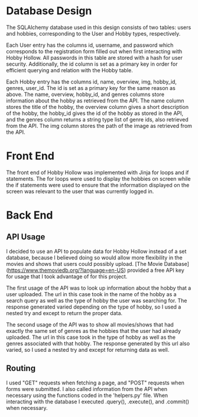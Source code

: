# Database Design

The SQLAlchemy database used in this design consists of two tables: users and hobbies, corresponding to the User and Hobby types, respectively.

Each User entry has the columns id, username, and password which corresponds to the registration form filled out when first interacting with Hobby Hollow. All passwords in this table are stored with a hash for user security. Additionally, the id column is set as a primary key in order for efficient querying and relation with the Hobby table.

Each Hobby entry has the columns id, name, overview, img, hobby_id, genres, user_id. The id is set as a primary key for the same reason as above. The name, overview, hobby_id, and genres columns store information about the hobby as retrieved from the API. The name column stores the title of the hobby, the overview column gives a short description of the hobby, the hobby_id gives the id of the hobby as stored in the API, and the genres column returns a string type list of genre ids, also retrieved from the API. The img column stores the path of the image as retrieved from the API.

# Front End
The front end of Hobby Hollow was implemented with Jinja for loops and if statements. The for loops were used to display the hobbies on screen while the if statements were used to ensure that the information displayed on the screen was relevant to the user that was currently logged in.

# Back End

## API Usage

I decided to use an API to populate data for Hobby Hollow instead of a set database, because I believed doing so would allow more flexibility in the movies and shows that users could possibly upload. [The Movie Database] (https://www.themoviedb.org/?language=en-US) provided a free API key for usage that I took advantage of for this project.

The first usage of the API was to look up information about the hobby that a user uploaded. The url in this case took in the name of the hobby as a search query as well as the type of hobby the user was searching for. The response generated varied depending on the type of hobby, so I used a nested try and except to return the proper data.

The second usage of the API was to show all movies/shows that had exactly the same set of genres as the hobbies that the user had already uploaded. The url in this case took in the type of hobby as well as the genres associated with that hobby. The response generated by this url also varied, so I used a nested try and except for returning data as well.

## Routing

I used "GET" requests when fetching a page, and "POST" requests when forms were submitted. I also called information from the API when necessary using the functions coded in the 'helpers.py' file. When interacting with the database I executed .query(), .execute(), and .commit() when necessary.